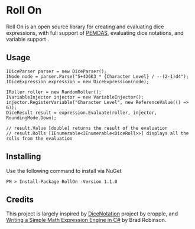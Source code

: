 
# Roll On

Roll On is an open source library for creating and evaluating dice expressions, with full support of [PEMDAS](https://en.wikipedia.org/wiki/Order_of_operations), evaluating dice notations, and variable support .

## Usage

    
    IDiceParser parser = new DiceParser();
    INode node = parser.Parse("5+4D6K3 * {Character Level} / --(2-1)d4");
    IDiceExpression expression = new DiceExpression(node);
   
    IRoller roller = new RandomRoller();
    IVariableInjector injector = new VariableInjector();
    injector.RegisterVariable("Character Level", new ReferenceValue(() => 6));
    DiceResult result = expression.Evaluate(roller, injector, RoundingMode.Down);
    
    // result.Value [double] returns the result of the evaluation
    // result.Rolls [IEnumerable<IEnumerable<DiceRoll>>] displays all the rolls from the evaluation
    
## Installing
Use the following command to install via NuGet

    PM > Install-Package RollOn -Version 1.1.0

## Credits
 This project is largely inspired by [DiceNotation](https://github.com/eropple/DiceNotation) project by eropple, and [Writing a Simple Math Expression Engine in C#](https://medium.com/@toptensoftware/writing-a-simple-math-expression-engine-in-c-d414de18d4ce) by Brad Robinson.
